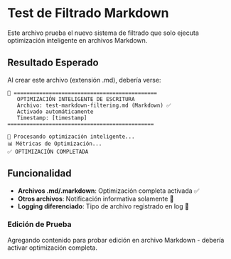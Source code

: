 # Test de Filtrado Markdown

Este archivo prueba el nuevo sistema de filtrado que solo ejecuta optimización inteligente en archivos Markdown.

## Resultado Esperado

Al crear este archivo (extensión .md), debería verse:

```
🔧 =============================================
   OPTIMIZACIÓN INTELIGENTE DE ESCRITURA
   Archivo: test-markdown-filtering.md (Markdown) ✅
   Activado automáticamente
   Timestamp: [timestamp]
==============================================

🔄 Procesando optimización inteligente...
📊 Métricas de Optimización...
✅ OPTIMIZACIÓN COMPLETADA
```

## Funcionalidad

- **Archivos .md/.markdown**: Optimización completa activada ✅
- **Otros archivos**: Notificación informativa solamente 📄
- **Logging diferenciado**: Tipo de archivo registrado en log 📝

### Edición de Prueba

Agregando contenido para probar edición en archivo Markdown - debería activar optimización completa.